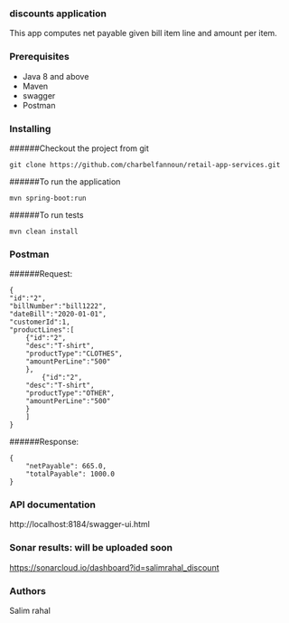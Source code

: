 ### discounts application

This app computes net payable given bill item line and amount per item.

### Prerequisites

- Java 8 and above
- Maven
- swagger
- Postman

### Installing

######Checkout the project from git

```
git clone https://github.com/charbelfannoun/retail-app-services.git
```

######To run the application
```
mvn spring-boot:run
```

######To run tests

```
mvn clean install
```


### Postman 
######Request:
```
{
"id":"2",
"billNumber":"bill1222",
"dateBill":"2020-01-01",
"customerId":1,
"productLines":[
	{"id":"2",
	"desc":"T-shirt",
    "productType":"CLOTHES",	
    "amountPerLine":"500"
	},
		{"id":"2",
	"desc":"T-shirt",
    "productType":"OTHER",	
    "amountPerLine":"500"
	}
	]
}
```
######Response:
```
{
    "netPayable": 665.0,
    "totalPayable": 1000.0
}
```
### API documentation
http://localhost:8184/swagger-ui.html


### Sonar results: will be uploaded soon

https://sonarcloud.io/dashboard?id=salimrahal_discount


### Authors

Salim rahal


